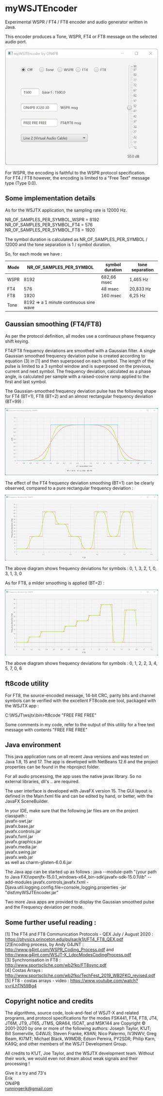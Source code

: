 # myWSJTEncoder

Experimental WSPR / FT4 / FT8 encoder and audio generator written in Java.  

This encoder produces a Tone, WSPR, FT4 or FT8 message on the selected audio port. 

![Alt text](/screenshots/Encoder.jpg)

For WSPR, the encoding is faithful to the WSPR protocol specification.  
For FT4 / FT8 however, the encoding is limited to a "Free Text" message type (Type 0.0). 


## Some implementation details 

As for the WSJTX application, the sampling rate is 12000 Hz. 

NR_OF_SAMPLES_PER_SYMBOL_WSPR = 8192  
NR_OF_SAMPLES_PER_SYMBOL_FT4 = 576   
NR_OF_SAMPLES_PER_SYMBOL_FT8 = 1920  

The symbol duration is calculated as NR_OF_SAMPLES_PER_SYMBOL / 12000 and the tone separation is 1 / symbol duration.

So, for each mode we have :

| Mode | NR_OF_SAMPLES_PER_SYMBOL | symbol duration | tone separation  
| ---- | ---- | ---- | ---- |
| WSPR | 8192 | 682,66 msec     | 1,465 Hz  |
| FT4 | 576 | 48 msec         | 20,833 Hz  |
| FT8 | 1920 | 160 msec        | 6,25 Hz  |
| Tone | 8192 => a 1 minute continuous sine wave  


## Gaussian smoothing (FT4/FT8)

As per the protocol definition, all modes use a continuous phase frequency shift keying.

FT4/FT8 frequency deviations are smoothed with a Gaussian filter. 
A single Gaussian smoothed frequency deviation pulse is created according to equation (3) in [1] and then superposed on each symbol. 
The length of the pulse is limited to a 3 symbol window and is superposed on the previous, current and next symbol.
The frequency deviation, calculated as a phase angle, is calculated per sample with a raised-cosine ramp applied to the first and last symbol.

The Gaussian-smoothed frequency deviation pulse has the following shape for FT4 (BT=1), FT8 (BT=2) and an almost rectangular frequency deviation (BT=99) :

![Alt text](/screenshots/Pulse.jpg)

The effect of the FT4 frequency deviation smoothing (BT=1) can be clearly observed, compared to a pure rectangular frequency deviation :

![Alt text](/screenshots/FT4_frequency_deviation.jpg)

The above diagram shows frequency deviations for symbols : 0, 1, 3, 2, 1, 0, 3, 1, 3, 0

As for FT8, a milder smoothing is applied (BT=2) :

![Alt text](/screenshots/FT8_frequency_deviation.jpg)

The above diagram shows frequency deviations for symbols :  0, 1, 2, 2, 3, 4, 5, 7, 0, 6 

## ft8code utility

For FT8, the source-encoded message, 14-bit CRC, parity bits and channel symbols can te verified with the excellent FT8code.exe tool, packaged with the WSJTX app :

C:\WSJT\wsjtx\bin>ft8code "FREE FRE FREE"

Some comments in my code, refer to the output of this utility for a free text message with contents "FREE FRE FREE"

## Java environment

This java application runs on all recent Java versions and was tested on Java 1.8, 15 and 17.
The app is developed with NetBeans 12.6 and the project properties can be found in the nbproject folder.

For all audio processing, the app uses the native javax library. So no external libraries, dll's .. are required.

The user interface is developed with JavaFX version 15. The GUI layout is defined in the Main.fxml file and can be edited by hand, or better, with the JavaFX SceneBuilder.

In your IDE, make sure that the following jar files are on the project classpath :  
javafx-swt.jar  
javafx.base.jar  
javafx.controls.jar  
javafx.fxml.jar  
javafx.graphics.jar  
javafx.media.jar  
javafx.swing.jar  
javafx.web.jar  
as well as charm-glisten-6.0.6.jar  

The Java app can be started up as follows :
java --module-path "{your path to Java FX}\openjfx-15.0.1_windows-x64_bin-sdk\javafx-sdk-15.0.1\lib" --add-modules javafx.controls,javafx.fxml -Djava.util.logging.config.file=console_logging.properties -jar "dist\myWSJTEncoder.jar"

Two more Java apps are provided to display the Gaussian smoothed pulse and the Frequency deviation per mode.

## Some further useful reading :

[1] The FT4 and FT8 Communication Protocols - QEX July / August 2020 : https://physics.princeton.edu/pulsar/k1jt/FT4_FT8_QEX.pdf   
[2]Encoding process, by Andy G4JNT : http://www.g4jnt.com/WSPR_Coding_Process.pdf and http://www.g4jnt.com/WSJT-X_LdpcModesCodingProcess.pdf  
[3] Synchronisation in FT8 : http://www.sportscliche.com/wb2fko/FT8sync.pdf  
[4] Costas Arrays : http://www.sportscliche.com/wb2fko/TechFest_2019_WB2FKO_revised.pdf  
[5] FT8 - costas arrays - video : https://www.youtube.com/watch?v=rjLhTN59Bg4  

## Copyright notice and credits

The algorithms, source code, look-and-feel of WSJT-X and related programs, and protocol specifications for the modes FSK441, FT4, FT8, JT4, JT6M, JT9, JT65, JTMS, QRA64, ISCAT, and MSK144 
are Copyright © 2001-2020 by one or more of the following authors: Joseph Taylor, K1JT; Bill Somerville, G4WJS; Steven Franke, K9AN; Nico Palermo, IV3NWV; Greg Beam, KI7MT; Michael Black, W9MDB; 
Edson Pereira, PY2SDR; Philip Karn, KA9Q; and other members of the WSJT Development Group.

All credits to K1JT, Joe Taylor, and the WSJTX development team. Without their work, we would even not dream about weak signals and their processing !


Give it a try and 73's  
Erik  
ON4PB  
runningerik@gmail.com  